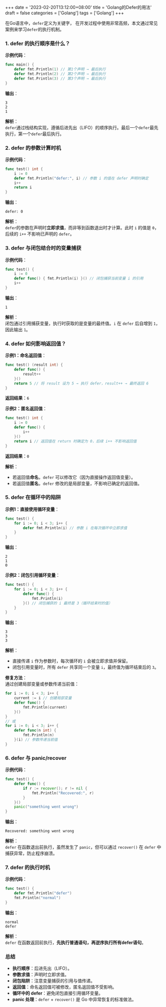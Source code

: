 +++
date = '2023-02-20T13:12:00+08:00'
title = 'Golang的Defer的用法'
draft = false
categories = ['Golang']
tags = ['Golang']
+++

在Go语言中，`defer`定义为关键字， 在开发过程中使用非常高频，本文通过常见案例来学习`defer`的执行机制。
<!--more-->

### 1. defer 的执行顺序是什么？
**示例代码**：
```go
func main() {
    defer fmt.Println(1) // 第1个声明 → 最后执行
    defer fmt.Println(2) // 第2个声明 → 最后执行
    defer fmt.Println(3) // 第3个声明 → 最后执行
}
```
**输出**：
```
3
2
1
```
**解析**：  
`defer`通过栈结构实现，遵循后进先出（LIFO）的顺序执行。最后一个`defer`最先执行，第一个`defer`最后执行。


### 2. defer 的参数计算时机
**示例代码**：
```go
func test() int {
    i := 0
    defer fmt.Println("defer:", i) // 参数 i 的值在 defer 声明时确定
    i++
    return i
}
```
**输出**：
```
defer: 0
```
**解析**：  
`defer`的参数在声明时**立即求值**，而非等到函数退出时才计算。此时 `i` 的值是 `0`，后续的 `i++` 不影响已声明的 `defer`。

### 3. defer 与闭包结合时的变量捕获
**示例代码**：
```go
func test() {
    i := 0
    defer func() { fmt.Println(i) }() // 闭包捕获当前变量 i 的引用
    i++
}
```
**输出**：
```
1
```
**解析**：  
闭包通过引用捕获变量，执行时获取的是变量的最终值。`i` 在 `defer` 后自增到 `1`，因此输出 `1`。

### 4. defer 如何影响返回值？
**示例1：命名返回值**：
```go
func test() (result int) {
    defer func() { 
        result++ 
    }()
    return 5 // 将 result 设为 5 → 执行 defer，result++ → 最终返回 6
}
```
**返回结果**：`6`

**示例2：匿名返回值**：
```go
func test() int {
    i := 0
    defer func() { 
        i++ 
    }()
    return i // 返回值在 return 时确定为 0，后续 i++ 不影响返回值
}
```
**返回结果**：`0`

**解析**：  
- 若返回值**命名**，`defer` 可以修改它（因为直接操作返回值变量）。
- 若返回值**匿名**，`defer` 修改的是局部变量，不影响已确定的返回值。

### 5. defer 在循环中的陷阱
**示例1：直接使用循环变量**：
```go
func test() {
    for i := 0; i < 3; i++ {
        defer fmt.Println(i) // 参数 i 在每次循环中立即求值
    }
}
```
**输出**：
```
2
1
0
```
**示例2：闭包引用循环变量**：
```go
func test() {
    for i := 0; i < 3; i++ {
        defer func() { 
            fmt.Println(i) 
        }() // 闭包捕获的 i 最终是 3（循环结束时的值）
    }
}
```
**输出**：
```
3
3
3
```
**解析**：  
- 直接传递 `i` 作为参数时，每次循环的 `i` 会被立即求值并保留。
- 闭包引用变量时，所有 `defer` 共享同一个变量 `i`，最终值为循环结束后的 `3`。

**修复方法**：  
通过创建局部变量或参数传递当前值：
```go
for i := 0; i < 3; i++ {
    current := i // 创建局部变量
    defer func() { 
        fmt.Println(current) 
    }()
}
// 或
for i := 0; i < 3; i++ {
    defer func(n int) { 
        fmt.Println(n) 
    }(i) // 参数传递当前值
}
```

### 6. defer 与 panic/recover
**示例代码**：
```go
func test() {
    defer func() {
        if r := recover(); r != nil {
            fmt.Println("Recovered:", r)
        }
    }()
    panic("something went wrong")
}
```
**输出**：
```
Recovered: something went wrong
```
**解析**：  
`defer` 在函数退出前执行，虽然发生了 `panic`，但可以通过 `recover()` 在 `defer` 中捕获异常，防止程序崩溃。

### 7. defer 的执行时机
**示例代码**：
```go
func test() {
    defer fmt.Println("defer")
    fmt.Println("normal")
}
```
**输出**：
```
normal
defer
```
**解析**：  
`defer` 在函数返回前执行，**先执行普通语句，再逆序执行所有defer语句**。

### 总结
- **执行顺序**：后进先出（LIFO）。
- **参数求值**：声明时立即求值。
- **闭包陷阱**：注意变量捕获的引用与值传递。
- **返回值**：命名返回值可被修改，匿名返回值不受影响。
- **循环中的 defer**：避免闭包直接引用循环变量。
- **panic 处理**：`defer` + `recover()` 是 Go 中异常恢复的标准做法。